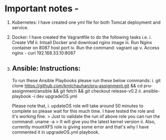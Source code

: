 Important notes -
==================

1. Kubernetes: 
   I have created one yml file for both Tomcat deployment and service.

2. Docker: 
   I have created the Vagrantfile to do the following tasks i.e.
     i. Create VM
    ii. Intsall Docker and download nginx image
   iii. Run Nginx container on 8087 host port
    iv. Run the command: vagrant up
     v. Access nginx - curl 192.168.33.10:8087

3. Ansible:
   Instructions:
   -------------
   To run these Ansible Playbooks please run these below commands:
    i. git clone https://github.com/kmlchauhan/pru-assignment.git && cd pru-assignment/ansible && git fetch && git checkout release-v0.2
   ii. ansible-playbook -i dev upgradeOS.yml

   Please note that, 
    i. updateOS role will take around 50 minutes to complete so please wait for this much time. I have tested the role and it's working fine.
       > Just to validate the run of above role you can run the command: uname -a
       > It will give you the latest kernel version
   ii. Also, currently mountXFS role is giving some error and that's why I have commented it in upgradeOS.yml playbook.
   
